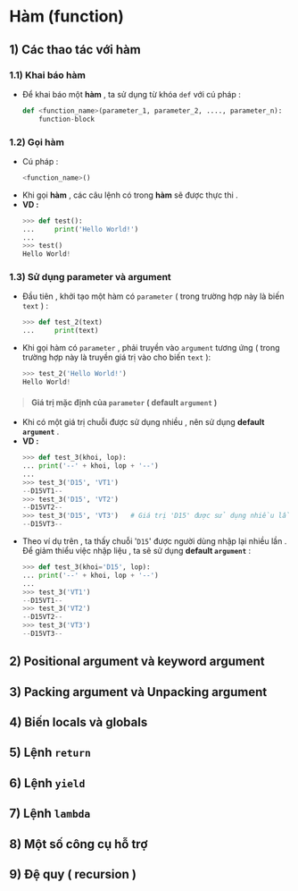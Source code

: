 # Hàm (function)
## **1) Các thao tác với hàm**
### **1.1) Khai báo hàm**
- Để khai báo một **hàm** , ta sử dụng từ khóa `def` với cú pháp :
    ```py
    def <function_name>(parameter_1, parameter_2, ...., parameter_n):
        function-block
    ```
### **1.2) Gọi hàm**
- Cú pháp :
    ```py
    <function_name>()
    ```
- Khi gọi **hàm** , các câu lệnh có trong **hàm** sẽ được thực thi .
- **VD :**
    ```py
    >>> def test():
    ...     print('Hello World!')
    ... 
    >>> test()
    Hello World!
    ```
### **1.3) Sử dụng parameter và argument**
- Đầu tiên , khởi tạo một hàm có `parameter` ( trong trường hợp này là biến `text` ) :
    ```py
    >>> def test_2(text)
    ...     print(text)
    ```
- Khi gọi hàm có `parameter` , phải truyền vào `argument` tương ứng ( trong trường hợp này là truyền giá trị vào cho biến `text` ):
    ```py
    >>> test_2('Hello World!')
    Hello World!
>#### **Giá trị mặc định của `parameter` ( default `argument` )**
- Khi có một giá trị chuỗi được sử dụng nhiều , nên sử dụng **default `argument`** .
- **VD :**
    ```py
    >>> def test_3(khoi, lop):
    ... print('--' + khoi, lop + '--')
    ...
    >>> test_3('D15', 'VT1')
    --D15VT1--
    >>> test_3('D15', 'VT2')
    --D15VT2--
    >>> test_3('D15', 'VT3')   # Giá trị 'D15' được sử dụng nhiều lần
    --D15VT3--
- Theo ví dụ trên , ta thấy chuỗi '`D15`' được người dùng nhập lại nhiều lần . Để giảm thiểu việc nhập liệu , ta sẽ sử dụng **default `argument`** :
    ```py
    >>> def test_3(khoi='D15', lop):
    ... print('--' + khoi, lop + '--')
    ...
    >>> test_3('VT1')
    --D15VT1--
    >>> test_3('VT2')
    --D15VT2--
    >>> test_3('VT3')
    --D15VT3--
    ```
## **2) Positional argument và keyword argument**
## **3) Packing argument và Unpacking argument**
## **4) Biến locals và globals**
## **5) Lệnh `return`**
## **6) Lệnh `yield`**
## **7) Lệnh `lambda`**
## **8) Một số công cụ hỗ trợ**
## **9) Đệ quy ( recursion )**